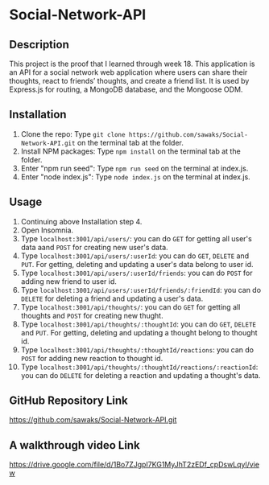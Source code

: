 # Social-Network-API

## Description
This project is the proof that I learned through week 18. This application is an API for a social network web application where users can share their thoughts, react to friends’ thoughts, and create a friend list. It is used by Express.js for routing, a MongoDB database, and the Mongoose ODM.

## Installation
1. Clone the repo: Type `git clone https://github.com/sawaks/Social-Network-API.git` on the terminal tab at the folder.
2. Install NPM packages: Type `npm install` on the terminal tab at the folder.
3. Enter "npm run seed": Type `npm run seed` on the terminal at index.js.
4. Enter "node index.js": Type `node index.js` on the terminal at index.js.

## Usage
1. Continuing above Installation step 4.
2. Open Insomnia. 
3. Type `localhost:3001/api/users/`: you can do `GET` for getting all user's data aand `POST` for creating new user's data.
4. Type `localhost:3001/api/users/:userId`: you can do `GET`, `DELETE` and `PUT`. For getting, deleting and updating a user's data belong to user id.
5. Type `localhost:3001/api/users/:userId/friends`: you can do `POST` for adding new friend to user id.
6. Type `localhost:3001/api/users/:userId/friends/:friendId`: you can do `DELETE` for deleting a friend and updating a user's data.
7. Type `localhost:3001/api/thoughts/`: you can do `GET` for getting all thoughts and `POST` for creating new thught.
8. Type `localhost:3001/api/thoughts/:thoughtId`: you can do `GET`, `DELETE` and `PUT`. For getting, deleting and updating a thought belong to thought id.
9. Type `localhost:3001/api/thoughts/:thoughtId/reactions`: you can do `POST` for adding new reaction to thought id.
10. Type `localhost:3001/api/thoughts/:thoughtId/reactions/:reactionId`: you can do `DELETE` for deleting a reaction and updating a thought's data.

## GitHub Repository Link
https://github.com/sawaks/Social-Network-API.git

## A walkthrough video Link
https://drive.google.com/file/d/1Bo7ZJgpI7KG1MyJhT2zEDf_cpDswLqyl/view